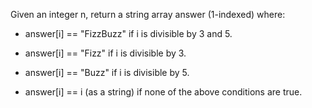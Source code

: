 Given an integer n, return a string array answer (1-indexed) where:

- answer[i] == "FizzBuzz" if i is divisible by 3 and 5.

- answer[i] == "Fizz" if i is divisible by 3.

- answer[i] == "Buzz" if i is divisible by 5.

- answer[i] == i (as a string) if none of the above conditions are true.